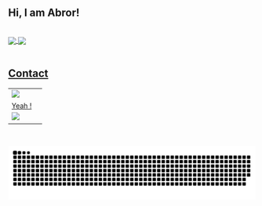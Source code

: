 ## Hi, I am Abror! 
</br>

 <div>
  <a href="https://github.com/eagrundy">
   <img align="center" height="170" src="https://github-readme-stats.vercel.app/api/top-langs/?username=abrorbekuz&layout=compact&langs_count=16&theme=dark"/>
  <img align="center" src="https://github-readme-stats.vercel.app/api?username=abrorbekuz&show_icons=true&theme=dark&include_all_commits=true&count_private=true&hide=issues"/>
</div>
  
</br>

## Contact 

<table>
  <tr>
    <td valign="top"><a href = "https://t.me/itsmeuknow"><img src="https://cdn-icons-png.flaticon.com/512/3773/3773685.png" target="_blank" width="100px"></a>
     </td>
    <td valign="top">
     <tr><td>
      Yeah !
      </td></tr>
    <tr><td>
  <a href = "mailto: splayerme@gmail.com"><img src="https://cdn.icon-icons.com/icons2/2530/PNG/512/gmail_button_icon_151848.png" target="_blank" width="100px"></a>
     </td></tr>
   </td>
  </tr>
</table>
</br>
 
  ![Snake animation](https://github.com/abrorbekuz/abrorbekuz/blob/output/github-contribution-grid-snake.svg)
 
</div>
